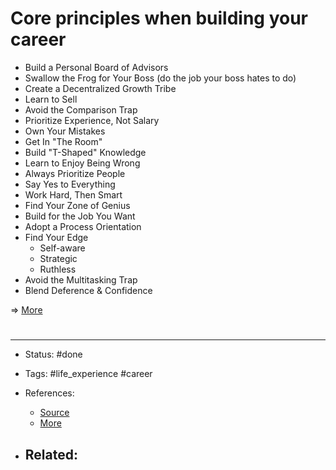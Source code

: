 # Core principles when building your career
- Build a Personal Board of Advisors
- Swallow the Frog for Your Boss (do the job your boss hates to do)
- Create a Decentralized Growth Tribe
- Learn to Sell
- Avoid the Comparison Trap
- Prioritize Experience, Not Salary
- Own Your Mistakes
- Get In "The Room"
- Build "T-Shaped" Knowledge
- Learn to Enjoy Being Wrong
- Always Prioritize People
- Say Yes to Everything
- Work Hard, Then Smart
- Find Your Zone of Genius
- Build for the Job You Want
- Adopt a Process Orientation
- Find Your Edge
	- Self-aware
	- Strategic
	- Ruthless
- Avoid the Multitasking Trap
- Blend Deference & Confidence

=> [More](https://sahilbloom.substack.com/)

# 

---
- Status: #done 

- Tags: #life_experience #career 

- References:
	- [Source](https://twitter.com/SahilBloom/status/1507706403141693444)
	- [More](https://sahilbloom.substack.com/)

- Related:
	- 
